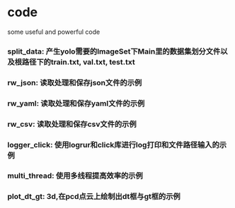 # code
some useful and powerful code
### split_data: 产生yolo需要的ImageSet下Main里的数据集划分文件以及根路径下的train.txt, val.txt, test.txt
### rw_json: 读取处理和保存json文件的示例
### rw_yaml: 读取处理和保存yaml文件的示例
### rw_csv: 读取处理和保存csv文件的示例
### logger_click: 使用logrur和click库进行log打印和文件路径输入的示例
### multi_thread: 使用多线程提高效率的示例
### plot_dt_gt: 3d,在pcd点云上绘制出dt框与gt框的示例
